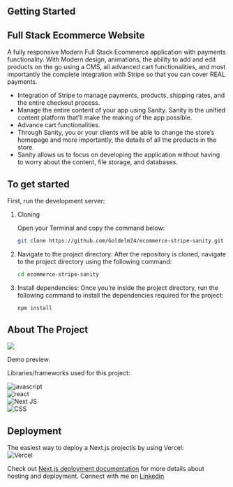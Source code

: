 
## Getting Started
## Full Stack Ecommerce Website
A fully responsive Modern Full Stack Ecommerce application with payments functionality. With Modern design, animations, the ability to add and edit products on the go using a CMS, all advanced cart functionalities, and most importantly the complete integration with Stripe so that you can cover REAL payments.

* Integration of Stripe to manage payments, products, shipping rates, and the entire checkout process.
* Manage the entire content of your app using Sanity. Sanity is the unified content platform that’ll make the making of the app possible.
* Advance cart functionalities.
* Through Sanity, you or your clients will be able to change the store’s homepage and more importantly, the details of all the products in the store.
* Sanity allows us to focus on developing the application without having to worry about the content, file storage, and databases.

## To get started

First, run the development server:

1. Cloning

   Open your Terminal and copy the command below:
   ```bash
   git clone https://github.com/Goldelm24/ecommerce-stripe-sanity.git
   ```
2. Navigate to the project directory: After the repository is cloned, navigate to the project directory using the following command:
   ```bash
   cd ecommerce-stripe-sanity
   
3. Install dependencies: Once you’re inside the project directory, run the following command to install the dependencies required for the  project:
   ```bash
   npm install

<!-- ABOUT THE PROJECT -->
## About The Project

![](ecommerce-sanity.png)

Demo preview. 

Libraries/frameworks used for this project:

![javascript](https://img.shields.io/badge/JavaScript-F7DF1E?style=for-the-badge&logo=javascript&logoColor=black) <br/>
![react](https://img.shields.io/badge/React-61DAFB?style=for-the-badge&logo=React&logoColor=black)<br/>
![Next JS](https://img.shields.io/badge/Next-black?style=for-the-badge&logo=next.js&logoColor=white) <br/>
![CSS](https://img.shields.io/badge/CSS3-1572B6?style=for-the-badge&logo=css3&logoColor=white) <br /> 

## Deployment
The easiest way to deploy a Next.js projectis by using Vercel: <br />
![Vercel](https://img.shields.io/badge/vercel-%23000000.svg?style=for-the-badge&logo=vercel&logoColor=white)

Check out [Next.js deployment documentation](https://nextjs.org/docs/deployment) for more details about hosting and deployment. 
Connect with me on [Linkedin](https://www.linkedin.com/in/josiasguzman/)
